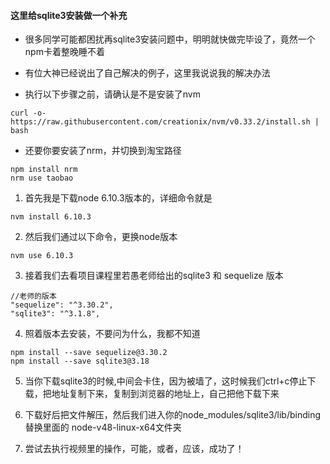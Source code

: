 #### 这里给sqlite3安装做一个补充

- 很多同学可能都困扰再sqlite3安装问题中，明明就快做完毕设了，竟然一个npm卡着整晚睡不着
- 有位大神已经说出了自己解决的例子，这里我说说我的解决办法

- 执行以下步骤之前，请确认是不是安装了nvm  
~~~
curl -o- https://raw.githubusercontent.com/creationix/nvm/v0.33.2/install.sh | bash
~~~
- 还要你要安装了nrm，并切换到淘宝路径
~~~
npm install nrm
nrm use taobao
~~~

1. 首先我是下载node 6.10.3版本的，详细命令就是
~~~
nvm install 6.10.3
~~~
2. 然后我们通过以下命令，更换node版本
~~~
nvm use 6.10.3
~~~
3. 接着我们去看项目课程里若愚老师给出的sqlite3 和 sequelize 版本
~~~
//老师的版本
"sequelize": "^3.30.2",
"sqlite3": "^3.1.8",
~~~
4. 照着版本去安装，不要问为什么，我都不知道
~~~
npm install --save sequelize@3.30.2
npm install --save sqlite3@3.18
~~~

5. 当你下载sqlite3的时候,中间会卡住，因为被墙了，这时候我们ctrl+c停止下载，把地址复制下来，复制到浏览器的地址上，自己把他下载下来

6. 下载好后把文件解压，然后我们进入你的node_modules/sqlite3/lib/binding 替换里面的
node-v48-linux-x64文件夹

7. 尝试去执行视频里的操作，可能，或者，应该，成功了！
